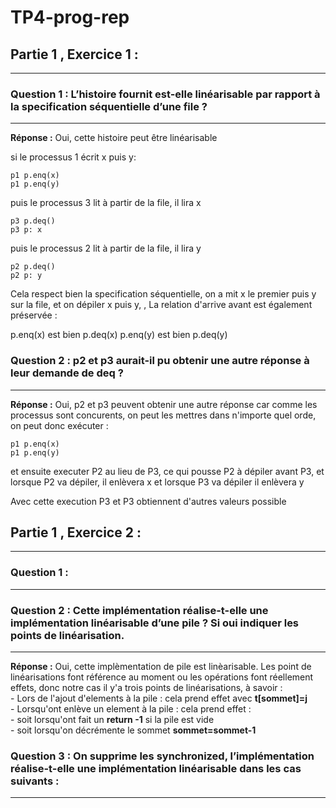 # TP4-prog-rep


## Partie 1 , Exercice 1 : 
-----------------------

###  Question 1 : L’histoire fournit est-elle linéarisable par rapport à la specification séquentielle d’une file ?
------------

**Réponse :** Oui, cette histoire peut être linéarisable 

si le processus 1 écrit x puis y:   

    p1 p.enq(x)
    p1 p.enq(y)
    

puis le processus 3 lit à partir de la file, il lira x

    p3 p.deq()
    p3 p: x
    

puis le processus 2 lit à partir de la file, il  lira y

    p2 p.deq()
    p2 p: y
    

Cela respect bien la specification séquentielle, on a mit x le premier puis y sur la file, et on dépiler x puis y, , La relation d'arrive avant est également préservée :

p.enq(x) est bien p.deq(x)
p.enq(y) est bien p.deq(y) 

###  Question 2 : p2 et p3 aurait-il pu obtenir une autre réponse à leur demande de deq ?
------------

**Réponse :** Oui, p2 et p3 peuvent obtenir une autre réponse car comme les processus sont concurents, on peut les mettres dans n'importe quel orde, on peut donc exécuter :

    p1 p.enq(x)
    p1 p.enq(y)

et ensuite executer P2 au lieu de P3, ce qui pousse P2 à dépiler avant P3, et  lorsque P2 va dépiler, il enlèvera x et lorsque P3 va dépiler il enlèvera y

Avec cette execution P3 et P3 obtiennent d'autres valeurs possible


 ## Partie 1 , Exercice 2 : 
-----------------------

###  Question 1 :
------------


###  Question 2 : Cette implémentation réalise-t-elle une implémentation linéarisable d’une pile ? Si oui indiquer les points de linéarisation.
------------
**Réponse :** Oui, cette implèmentation de pile est linèarisable. Les point de linéarisations font référence au moment ou les opérations font réellement effets, donc notre cas il y'a trois points de linéarisations, à savoir :  
    - Lors de l'ajout d'elements à la pile : cela prend effet avec **t[sommet]=j**  
    - Lorsqu'ont enlève un element à la pile : cela prend effet :    
        - soit lorsqu'ont fait un **return -1** si la pile est vide  
        - soit lorsqu'on décrémente le sommet **sommet=sommet-1**

###  Question 3 : On supprime les synchronized, l’implémentation réalise-t-elle une implémentation linéarisable dans les cas suivants :
---------------

#### 
